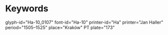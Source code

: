 # Keywords
glyph-id="Ha-10_0107"
font-id="Ha-10"
printer-id="Ha"
printer="Jan Haller"
period="1505–1525"
place="Kraków"
PT plate="173"
